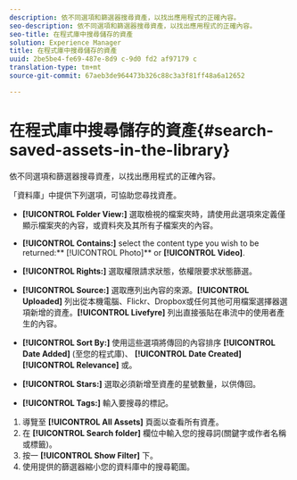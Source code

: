 ```yaml
---
description: 依不同選項和篩選器搜尋資產，以找出應用程式的正確內容。
seo-description: 依不同選項和篩選器搜尋資產，以找出應用程式的正確內容。
seo-title: 在程式庫中搜尋儲存的資產
solution: Experience Manager
title: 在程式庫中搜尋儲存的資產
uuid: 2be5be4-fe69-487e-8d9 c-9d0 fd2 af97179 c
translation-type: tm+mt
source-git-commit: 67aeb3de964473b326c88c3a3f81ff48a6a12652

---
```



# 在程式庫中搜尋儲存的資產{#search-saved-assets-in-the-library}

依不同選項和篩選器搜尋資產，以找出應用程式的正確內容。

「資料庫」中提供下列選項，可協助您尋找資產。

* **[!UICONTROL Folder View:]** 選取檢視的檔案夾時，請使用此選項來定義僅顯示檔案夾的內容，或資料夾及其所有子檔案夾的內容。
* **[!UICONTROL Contains:]** select the content type you wish to be returned:** [!UICONTROL Photo]** or **[!UICONTROL Video]**.

* **[!UICONTROL Rights:]** 選取權限請求狀態，依權限要求狀態篩選。
* **[!UICONTROL Source:]** 選取應列出內容的來源。**[!UICONTROL Uploaded]** 列出從本機電腦、Flickr、Dropbox或任何其他可用檔案選擇器選項新增的資產。**[!UICONTROL Livefyre]** 列出直接張貼在串流中的使用者產生的內容。

* **[!UICONTROL Sort By:]** 使用這些選項將傳回的內容排序 **[!UICONTROL Date Added]** (至您的程式庫)、 **[!UICONTROL Date Created]** **[!UICONTROL Relevance]** 或。

* **[!UICONTROL Stars:]** 選取必須新增至資產的星號數量，以供傳回。
* **[!UICONTROL Tags:]** 輸入要搜尋的標記。

1. 導覽至 **[!UICONTROL All Assets]** 頁面以查看所有資產。
1. 在 **[!UICONTROL Search folder]** 欄位中輸入您的搜尋詞(關鍵字或作者名稱或標籤)。
1. 按一 **[!UICONTROL Show Filter]** 下。
1. 使用提供的篩選器縮小您的資料庫中的搜尋範圍。
